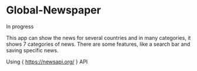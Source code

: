 # Global-Newspaper
In progress

This app can show the news for several countries and in many categories, it shows 7 categories of news.
There are some features, like a search bar and saving specific news.

Using { https://newsapi.org/ } API 
